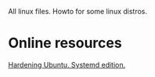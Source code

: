 All linux files. Howto for some linux distros.

# Online resources

[Hardening Ubuntu. Systemd edition.](https://github.com/konstruktoid/hardening)

